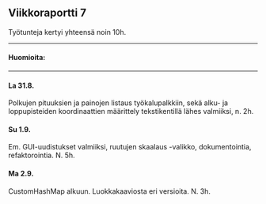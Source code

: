 ## Viikkoraportti 7

Työtunteja kertyi yhteensä noin 10h.

---

#### Huomioita:


---

#### La 31.8.

Polkujen pituuksien ja painojen listaus työkalupalkkiin, sekä alku- ja loppupisteiden koordinaattien määrittely tekstikentillä lähes valmiiksi, n. 2h.

#### Su 1.9.

Em. GUI-uudistukset valmiiksi, ruutujen skaalaus -valikko, dokumentointia, refaktorointia. N. 5h.

#### Ma 2.9.

CustomHashMap alkuun. Luokkakaaviosta eri versioita. N. 3h.
